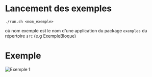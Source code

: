 # Lancement des exemples
```./run.sh <nom_exemple>```

où nom exemple est le nom d'une application du package `exemples` du répertoire `src` (e.g ExempleBloque)
# Exemple

![Exemple 1](images/exemples/img-1.png)
